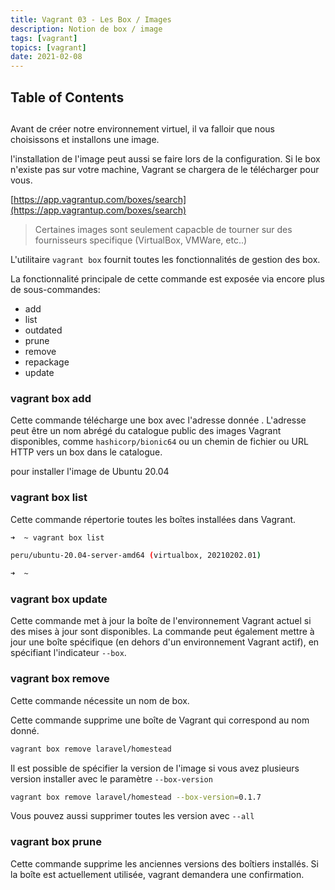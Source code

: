 ```yaml
---
title: Vagrant 03 - Les Box / Images
description: Notion de box / image
tags: [vagrant]
topics: [vagrant]
date: 2021-02-08
---
```


## Table of Contents

##

Avant de créer notre environnement virtuel, il va falloir que nous choisissons et installons une image.

l'installation de l'image peut aussi se faire lors de la configuration. Si le box n'existe pas sur votre machine, Vagrant se chargera de le télécharger pour vous.

[https://app.vagrantup.com/boxes/search](https://app.vagrantup.com/boxes/search)

> Certaines images sont seulement capacble de tourner sur des fournisseurs specifique (VirtualBox, VMWare, etc..)

L'utilitaire `vagrant box` fournit toutes les fonctionnalités de gestion des box.

La fonctionnalité principale de cette commande est exposée via encore plus de sous-commandes:

- add
- list
- outdated
- prune
- remove
- repackage
- update

### vagrant box add

Cette commande télécharge une box avec l'adresse donnée . L'adresse peut être un nom abrégé du catalogue public des images Vagrant disponibles, comme `hashicorp/bionic64` ou un chemin de fichier ou URL HTTP vers un box dans le catalogue.

pour installer l'image de Ubuntu 20.04

### vagrant box list

Cette commande répertorie toutes les boîtes installées dans Vagrant.

```bash
➜  ~ vagrant box list

peru/ubuntu-20.04-server-amd64 (virtualbox, 20210202.01)

➜  ~
```

### vagrant box update

Cette commande met à jour la boîte de l'environnement Vagrant actuel si des mises à jour sont disponibles. La commande peut également mettre à jour une boîte spécifique (en dehors d'un environnement Vagrant actif), en spécifiant l'indicateur `--box`.

### vagrant box remove

Cette commande nécessite un nom de box.

Cette commande supprime une boîte de Vagrant qui correspond au nom donné.

```bash
vagrant box remove laravel/homestead
```

Il est possible de spécifier la version de l'image si vous avez plusieurs version installer avec le paramètre `--box-version`

```bash
vagrant box remove laravel/homestead --box-version=0.1.7
```

Vous pouvez aussi supprimer toutes les version avec `--all`

### vagrant box prune

Cette commande supprime les anciennes versions des boîtiers installés. Si la boîte est actuellement utilisée, vagrant demandera une confirmation.
